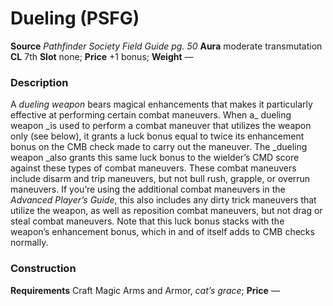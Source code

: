﻿---
name: "Dueling (PSFG)"
type: "weapon_quality"
price: "+1 bonus"
description: |
  "A _dueling weapon_ bears magical enhancements that makes it particularly effective at performing certain combat maneuvers. When a_ dueling weapon _is used to perform a combat maneuver that utilizes the weapon only (see below), it grants a luck bonus equal to twice its enhancement bonus on the CMB check made to carry out the maneuver. The _dueling weapon _also grants this same luck bonus to the wielder’s CMD score against these types of combat maneuvers. These combat maneuvers include disarm and trip maneuvers, but not bull rush, grapple, or overrun maneuvers. If you’re using the additional combat maneuvers in the _Advanced Player’s Guide_, this also includes any dirty trick maneuvers that utilize the weapon, as well as reposition combat maneuvers, but not drag or steal combat maneuvers. Note that this luck bonus stacks with the weapon’s enhancement bonus, which in and of itself adds to CMB checks normally."
---

#  Dueling (PSFG)

**Source** _Pathfinder Society Field Guide pg. 50_
**Aura** moderate transmutation **CL** 7th
**Slot** none; **Price** +1 bonus; **Weight** —

### Description

A _dueling weapon_ bears magical enhancements that makes it particularly effective at performing certain combat maneuvers. When a_ dueling weapon _is used to perform a combat maneuver that utilizes the weapon only (see below), it grants a luck bonus equal to twice its enhancement bonus on the CMB check made to carry out the maneuver. The _dueling weapon _also grants this same luck bonus to the wielder’s CMD score against these types of combat maneuvers. These combat maneuvers include disarm and trip maneuvers, but not bull rush, grapple, or overrun maneuvers. If you’re using the additional combat maneuvers in the _Advanced Player’s Guide_, this also includes any dirty trick maneuvers that utilize the weapon, as well as reposition combat maneuvers, but not drag or steal combat maneuvers. Note that this luck bonus stacks with the weapon’s enhancement bonus, which in and of itself adds to CMB checks normally.

### Construction

**Requirements** Craft Magic Arms and Armor, _cat’s grace_; **Price** —